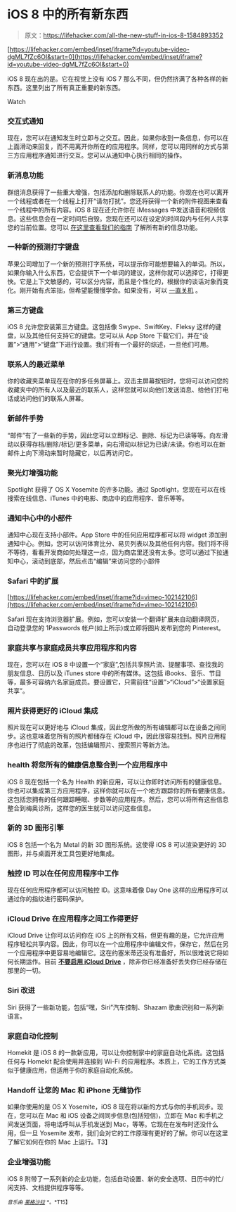 # iOS 8 中的所有新东西

> 原文：<https://lifehacker.com/all-the-new-stuff-in-ios-8-1584893352>

 [https://lifehacker.com/embed/inset/iframe?id=youtube-video-dgML7fZc6OI&start=0](https://lifehacker.com/embed/inset/iframe?id=youtube-video-dgML7fZc6OI&start=0) 

iOS 8 现在出的是。它在视觉上没有 iOS 7 那么不同，但仍然挤满了各种各样的新东西。这里列出了所有真正重要的新东西。

Watch

### 交互式通知

现在，您可以在通知发生时立即与之交互。因此，如果你收到一条信息，你可以在上面滑动来回复，而不用离开你所在的应用程序。同样，您可以用同样的方式与第三方应用程序通知进行交互。您可以从通知中心执行相同的操作。

### 新消息功能

群组消息获得了一些重大增强，包括添加和删除联系人的功能。你现在也可以离开一个线程或者在一个线程上打开“请勿打扰”。您还将获得一个新的附件视图来查看一个线程中的所有内容。iOS 8 现在还允许你在 iMessages 中发送语音和视频信息。这些信息会在一定时间后自毁。您现在还可以在设定的时间段内与任何人共享您的当前位置。您可以 [在这里查看我们的指南](https://lifehacker.com/how-to-use-all-of-messages-new-features-in-ios-8-1635030388) 了解所有新的信息功能。

### 一种新的预测打字键盘

苹果公司增加了一个新的预测打字系统，可以提示你可能想要输入的单词。所以，如果你输入什么东西，它会提供下一个单词的建议，这样你就可以选择它，打得更快。它是上下文敏感的，可以区分内容，而且是个性化的，根据你的谈话对象而变化。刚开始有点笨拙，但希望能慢慢学会。如果没有，可以 [一直关机](https://lifehacker.com/how-to-fix-ios-8s-biggest-annoyances-1634970941) 。

### 第三方键盘

iOS 8 允许您安装第三方键盘。这包括像 Swype、SwiftKey、Fleksy 这样的键盘，以及其他任何支持它的键盘。您可以从 App Store 下载它们，并在“设置”>“通用”>“键盘”下进行设置。我们将有一个最好的综述，一旦他们可用。

### 联系人的最近菜单

你的收藏夹菜单现在在你的多任务屏幕上。双击主屏幕按钮时，您将可以访问您的收藏夹中的所有人以及最近的联系人，这样您就可以向他们发送消息、给他们打电话或访问他们的联系人屏幕。

### 新邮件手势

“邮件”有了一些新的手势，因此您可以立即标记、删除、标记为已读等等。向左滑动以获得存档/删除/标记/更多菜单，向右滑动以标记为已读/未读。你也可以在新邮件上向下滑动来暂时隐藏它，以后再访问它。

### 聚光灯增强功能

Spotlight 获得了 OS X Yosemite 的许多功能。通过 Spotlight，您现在可以在线搜索在线信息、iTunes 中的电影、商店中的应用程序、音乐等等。

### 通知中心中的小部件

通知中心现在支持小部件。App Store 中的任何应用程序都可以将 widget 添加到通知中心。例如，您可以访问体育比分、易贝列表以及其他任何内容。我们将不得不等待，看看开发商如何处理这一点，因为商店里还没有太多。您可以通过下拉通知中心，滚动到底部，然后点击“编辑”来访问您的小部件

### Safari 中的扩展

 [https://lifehacker.com/embed/inset/iframe?id=vimeo-102142106](https://lifehacker.com/embed/inset/iframe?id=vimeo-102142106) 

Safari 现在支持浏览器扩展。例如，您可以安装一个翻译扩展来自动翻译网页，自动登录您的 1Passwords 帐户(如上所示)或立即将图片发布到您的 Pinterest。

### 家庭共享与家庭成员共享应用程序和内容

现在，您可以在 iOS 8 中设置一个“家庭”,包括共享照片流、提醒事项、查找我的朋友信息、日历以及 iTunes store 中的所有媒体。这包括 iBooks、音乐、节目等，最多可容纳六名家庭成员。要设置它，只需前往“设置”>“iCloud”>“设置家庭共享”。

### 照片获得更好的 iCloud 集成

照片现在可以更好地与 iCloud 集成，因此您所做的所有编辑都可以在设备之间同步。这也意味着您所有的照片都储存在 iCloud 中，因此很容易找到。照片应用程序也进行了彻底的改革，包括编辑照片、搜索照片等新方法。

### health 将您所有的健康信息整合到一个应用程序中

iOS 8 现在包括一个名为 Health 的新应用，可以让你即时访问所有的健康信息。你也可以集成第三方应用程序，这样你就可以在一个地方跟踪你的所有健康信息。这包括您拥有的任何跟踪睡眠、步数等的应用程序。然后，您可以将所有这些信息整合到梅奥诊所，这样您的医生就可以访问这些信息。

### 新的 3D 图形引擎

iOS 8 包括一个名为 Metal 的新 3D 图形系统。这使得 iOS 8 可以渲染更好的 3D 图形，并与桌面开发工具包更好地集成。

### 触控 ID 可以在任何应用程序中工作

现在任何应用程序都可以访问触控 ID。这意味着像 Day One 这样的应用程序可以通过你的指纹进行密码保护。

### iCloud Drive 在应用程序之间工作得更好

iCloud Drive 让你可以访问你在 iOS 上的所有文档，但更有趣的是，它允许应用程序轻松共享内容。因此，你可以在一个应用程序中编辑文件，保存它，然后在另一个应用程序中更容易地编辑它。这在约塞米蒂还没有准备好，所以很难说它将如何长期运作。目前 [**不要启用 iCloud Drive**](https://lifehacker.com/do-not-enable-icloud-drive-in-ios-8-1635796908) ，除非你已经准备好丢失你已经存储在那里的一切。

### Siri 改进

Siri 获得了一些新功能，包括“嘿，Siri”汽车控制、Shazam 歌曲识别和一系列新语言。

### 家庭自动化控制

Homekit 是 iOS 8 的一款新应用，可以让你控制家中的家庭自动化系统。这包括任何与 Homekit 配合使用并连接到 Wi-Fi 的应用程序。本质上，它的工作方式类似于健康应用，但适用于你的家庭自动化系统。

### Handoff 让您的 Mac 和 iPhone 无缝协作

如果你使用的是 OS X Yosemite，iOS 8 现在将以新的方式与你的手机同步。现在，您可以在 Mac 和 iOS 设备之间同步信息(包括短信)，立即在 Mac 和手机之间发送页面，将电话呼叫从手机发送到 Mac，等等。它现在在发布时还没什么用，但一旦 Yosemite 发布，我们会对它的工作原理有更好的了解。你可以在这里了解它如何在你的 Mac 上运行。T3】

### 企业增强功能

iOS 8 附带了一系列新的企业功能，包括自动设置、新的安全选项、日历中的忙/闲支持、文档提供程序等等。

<small>*音乐由*</small> [<small>*莱格沙拉*</small>](http://freemusicarchive.org/music/Leggysalad/Shards_of_Memory_EP/02_engraved_views_1138) <small>*。*T15】</small>